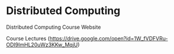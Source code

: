 # Distributed Computing
Distributed Computing Course Website


Course Lectures 
(https://drive.google.com/open?id=1W_fVDFVRu-ODI9ImHL20uWz3KKw_MqjU)
